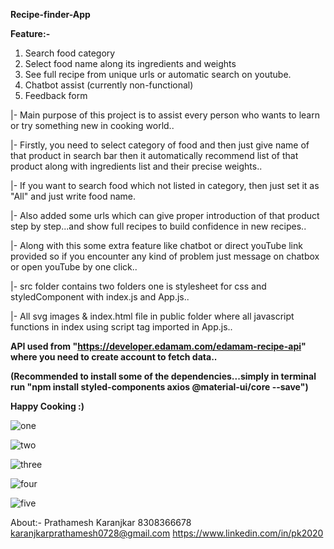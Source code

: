 **Recipe-finder-App**

**Feature:-**
1) Search food category
2) Select food name along its ingredients and weights
3) See full recipe from unique urls or automatic search on youtube.
4) Chatbot assist (currently non-functional)
5) Feedback form 

|- Main purpose of this project is to assist every person who wants to learn or try something new in cooking world..

|- Firstly, you need to select category of food and then just give name of that product in search bar then it automatically recommend list of that product along with ingredients list and their precise weights..

|- If you want to search food which not listed in category, then just set it as "All" and just write food name.

|- Also added some urls which can give proper introduction of that product step by step...and show full recipes to build confidence in new recipes..

|- Along with this some extra feature like chatbot or direct youTube link provided so if you encounter any kind of problem just message on chatbox or open youTube by one click..

|- src folder contains two folders one is stylesheet for css and styledComponent with index.js and App.js..

|- All svg images & index.html file in public folder where all javascript functions in index using script tag imported in App.js..

**API used from "https://developer.edamam.com/edamam-recipe-api" where you need to create account to fetch data..**

**(Recommended to install some of the dependencies...simply in terminal run "npm install styled-components axios @material-ui/core --save")**

**Happy Cooking :)**

![one](https://user-images.githubusercontent.com/78137711/148966061-95f910d1-cebf-427a-8ef5-74bbf1f784aa.png)

![two](https://user-images.githubusercontent.com/78137711/148690527-7da320dd-78fa-438e-8d82-7643965bbf89.png)

![three](https://user-images.githubusercontent.com/78137711/148976102-c005c503-1a6b-424f-89a0-be21fc4c81a3.png)

![four](https://user-images.githubusercontent.com/78137711/148690532-0a736134-8285-44c8-9b2f-7da8006be41d.png)

![five](https://user-images.githubusercontent.com/78137711/148690534-659f98e9-7013-4733-b11f-02e4e972d24c.png)

About:- Prathamesh Karanjkar 
        8308366678 
        karanjkarprathamesh0728@gmail.com
        https://www.linkedin.com/in/pk2020

